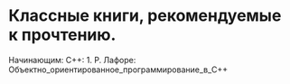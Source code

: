 # Классные книги, рекомендуемые к прочтению.

Начинающим: 
  C++:
    1. Р. Лафоре: Объектно_ориентированное_программирование_в_C++
